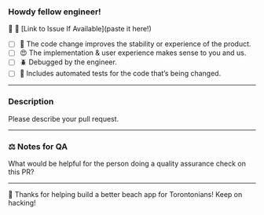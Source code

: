 ### Howdy fellow engineer!
🔗 🎫 [Link to Issue If Available](paste it here!)

- [ ] 🔨 The code change improves the stability or experience of the product.
- [ ] 😍 The implementation & user experience makes sense to you and us.
- [ ] 🪲 Debugged by the engineer.
- [ ] 🧪 Includes automated tests for the code that’s being changed.

---
### Description
Please describe your pull request.

---

### ⚖️ Notes for QA
What would be helpful for the person doing a quality assurance check on this PR?

---

💪 Thanks for helping build a better beach app for Torontonians! Keep on hacking!
